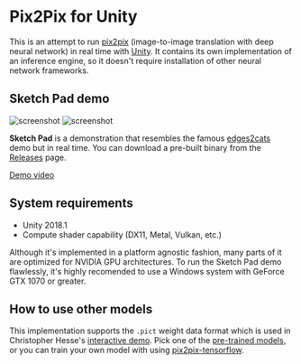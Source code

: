 Pix2Pix for Unity
=================

This is an attempt to run [pix2pix] (image-to-image translation with deep
neural network) in real time with [Unity]. It contains its own implementation
of an inference engine, so it doesn't require installation of other neural
network frameworks.

[pix2pix]: https://github.com/phillipi/pix2pix
[Unity]: https://unity3d.com

Sketch Pad demo
---------------

![screenshot](https://i.imgur.com/aXYYjes.gif)
![screenshot](https://i.imgur.com/Tb0nYqU.gif)

**Sketch Pad** is a demonstration that resembles the famous [edges2cats] demo
but in real time. You can download a pre-built binary from the [Releases] page.

[Demo video](https://vimeo.com/287778343)

[edges2cats]: https://affinelayer.com/pixsrv/
[Releases]: https://github.com/keijiro/Pix2Pix/releases

System requirements
-------------------

- Unity 2018.1
- Compute shader capability (DX11, Metal, Vulkan, etc.)

Although it's implemented in a platform agnostic fashion, many parts of it are
optimized for NVIDIA GPU architectures. To run the Sketch Pad demo flawlessly,
it's highly recomended to use a Windows system with GeForce GTX 1070 or greater.

How to use other models
-----------------------

This implementation supports the `.pict` weight data format which is used in
Christopher Hesse's [interactive demo]. Pick one of the [pre-trained models],
or you can train your own model with using [pix2pix-tensorflow].

[interactive demo]: https://affinelayer.com/pixsrv/
[pre-trained models]: https://github.com/affinelayer/pix2pix-tensorflow-models
[pix2pix-tensorflow]: https://github.com/affinelayer/pix2pix-tensorflow
